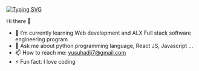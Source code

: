 [![Typing SVG](https://readme-typing-svg.demolab.com?font=Fira+Code&pause=1000&width=435&lines=WELCOME+TO+MY+GITHUB;I+am+full+stack+developer)](https://git.io/typing-svg)

Hi there 👋


- 🌱 I’m currently learning Web development and ALX Full stack software engineering program
- 💬 Ask me about python programming language, React JS, Javascript ...
- 📫 How to reach me: yusuhadji7@gmail.com
- ⚡ Fun fact: I love coding




